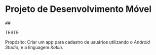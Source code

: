 <h1>Projeto de Desenvolvimento Móvel</h1>

##<p>TESTE</p>

<p>Propósito: Criar um app para cadastro de usuários utilizando o <i>Android Studio</i>, e a linguagem <i>Kotlin</i>.</p>